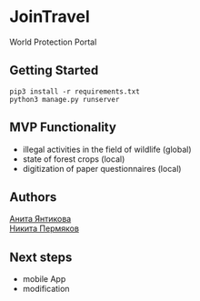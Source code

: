 # JoinTravel
World Protection Portal

## Getting Started
```pip3 install -r requirements.txt``` <br>
```python3 manage.py runserver``` <br>

## MVP Functionality
- illegal activities in the field of wildlife (global)
- state of forest crops (local)
- digitization of paper questionnaires (local)

## Authors
[Анита Янтикова](https://github.com/AnitaJD) <br>
[Никита Пермяков](https://github.com/nikit34)

## Next steps
- mobile App
- modification